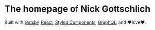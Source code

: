 # The homepage of Nick Gottschlich

Built with [Gatsby](https://www.gatsbyjs.org/), [React](https://reactjs.org/), [Styled Components](https://www.styled-components.com/), [GraphQL](http://graphql.org/), and ❤️love❤️.
